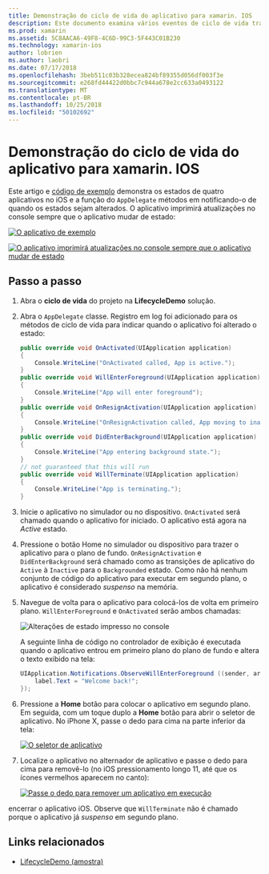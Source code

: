 ```yaml
---
title: Demonstração do ciclo de vida do aplicativo para xamarin. IOS
description: Este documento examina vários eventos de ciclo de vida tratados pelo representante do aplicativo em um aplicativo iOS, demonstrando a quando e como esses eventos são manipulados.
ms.prod: xamarin
ms.assetid: 5C8AACA6-49F8-4C6D-99C3-5F443C01B230
ms.technology: xamarin-ios
author: lobrien
ms.author: laobri
ms.date: 07/17/2018
ms.openlocfilehash: 3beb511c03b328ecea824bf89355d056df003f3e
ms.sourcegitcommit: e268fd44422d0bbc7c944a678e2cc633a0493122
ms.translationtype: MT
ms.contentlocale: pt-BR
ms.lasthandoff: 10/25/2018
ms.locfileid: "50102692"
---
```

# <a name="application-lifecycle-demo-for-xamarinios"></a>Demonstração do ciclo de vida do aplicativo para xamarin. IOS

Este artigo e [código de exemplo](https://developer.xamarin.com/samples/monotouch/LifecycleDemo/) demonstra os estados de quatro aplicativos no iOS e a função do `AppDelegate` métodos em notificando-o de quando os estados sejam alterados. O aplicativo imprimirá atualizações no console sempre que o aplicativo mudar de estado:

[![](application-lifecycle-demo-images/image3-sml.png "O aplicativo de exemplo")](application-lifecycle-demo-images/image3.png#lightbox)

[![](application-lifecycle-demo-images/image4.png "O aplicativo imprimirá atualizações no console sempre que o aplicativo mudar de estado")](application-lifecycle-demo-images/image4.png#lightbox)

## <a name="walkthrough"></a>Passo a passo

1. Abra o **ciclo de vida** do projeto na **LifecycleDemo** solução.
1. Abra o `AppDelegate` classe. Registro em log foi adicionado para os métodos de ciclo de vida para indicar quando o aplicativo foi alterado o estado:

    ```csharp
    public override void OnActivated(UIApplication application)
    {
        Console.WriteLine("OnActivated called, App is active.");
    }
    public override void WillEnterForeground(UIApplication application)
    {
        Console.WriteLine("App will enter foreground");
    }
    public override void OnResignActivation(UIApplication application)
    {
        Console.WriteLine("OnResignActivation called, App moving to inactive state.");
    }
    public override void DidEnterBackground(UIApplication application)
    {
        Console.WriteLine("App entering background state.");
    }
    // not guaranteed that this will run
    public override void WillTerminate(UIApplication application)
    {
        Console.WriteLine("App is terminating.");
    }
    ```

1. Inicie o aplicativo no simulador ou no dispositivo. `OnActivated` será chamado quando o aplicativo for iniciado. O aplicativo está agora na _Active_ estado.
1. Pressione o botão Home no simulador ou dispositivo para trazer o aplicativo para o plano de fundo. `OnResignActivation` e `DidEnterBackground` será chamado como as transições de aplicativo do `Active` à `Inactive` para o `Backgrounded` estado. Como não há nenhum conjunto de código do aplicativo para executar em segundo plano, o aplicativo é considerado _suspenso_ na memória.
1. Navegue de volta para o aplicativo para colocá-los de volta em primeiro plano. `WillEnterForeground` e `OnActivated` serão ambos chamadas:

    ![](application-lifecycle-demo-images/image4.png "Alterações de estado impresso no console")

    A seguinte linha de código no controlador de exibição é executada quando o aplicativo entrou em primeiro plano do plano de fundo e altera o texto exibido na tela:

    ```csharp
    UIApplication.Notifications.ObserveWillEnterForeground ((sender, args) => {
        label.Text = "Welcome back!";
    });
    ```

1. Pressione a **Home** botão para colocar o aplicativo em segundo plano. Em seguida, com um toque duplo a **Home** botão para abrir o seletor de aplicativo. No iPhone X, passe o dedo para cima na parte inferior da tela:

    [![O seletor de aplicativo](application-lifecycle-demo-images/app-switcher-sml.png "o alternador de aplicativo")](application-lifecycle-demo-images/app-switcher.png#lightbox)
  
1. Localize o aplicativo no alternador de aplicativo e passe o dedo para cima para removê-lo (no iOS pressionamento longo 11, até que os ícones vermelhos aparecem no canto):

    [![Passe o dedo para remover um aplicativo em execução](application-lifecycle-demo-images/app-switcher-swipe-sml.png "passar o dedo para remover um aplicativo em execução")](application-lifecycle-demo-images/app-switcher-swipe.png#lightbox)

encerrar o aplicativo iOS. Observe que `WillTerminate` não é chamado porque o aplicativo já _suspenso_ em segundo plano.

## <a name="related-links"></a>Links relacionados

- [LifecycleDemo (amostra)](https://developer.xamarin.com/samples/monotouch/LifecycleDemo/)
